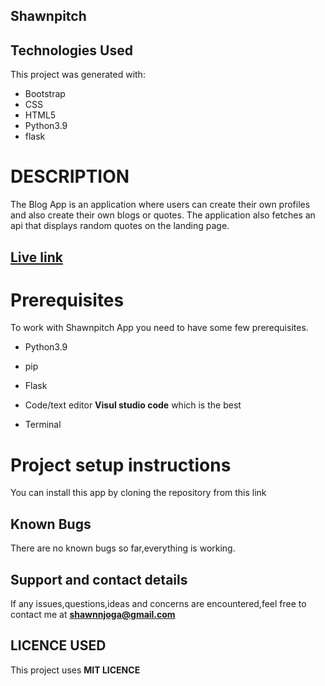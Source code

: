 ## Shawnpitch

## Technologies Used
This project was generated with: 
* Bootstrap
* CSS
* HTML5
* Python3.9
* flask


# DESCRIPTION

The Blog App is an application where users can create their own profiles and also create their own blogs or quotes. The application also fetches an api that displays random quotes on the landing page. 


## [Live link]( https://ruggiblog.herokuapp.com/)

# Prerequisites

To work with Shawnpitch App you need to have some few prerequisites.

- Python3.9

- pip

- Flask 

- Code/text editor **Visul studio code** which is the best

- Terminal

# Project setup instructions
You can install this app by cloning the repository from this link 
## Known Bugs
There are no known bugs so far,everything is working.


## Support and contact details
 If any issues,questions,ideas and concerns are encountered,feel free to contact me at **shawnnjoga@gmail.com**

## LICENCE USED
  This project uses **MIT LICENCE**
